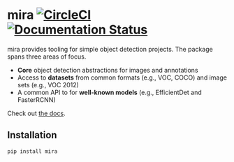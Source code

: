 # mira [![CircleCI](https://circleci.com/gh/faustomorales/mira.svg?style=shield)](https://circleci.com/gh/faustomorales/mira) [![Documentation Status](https://readthedocs.org/projects/mira-python/badge/?version=latest)](https://mira-python.readthedocs.io/en/latest/?badge=latest)

mira provides tooling for simple object detection projects. The package spans three areas of focus.

- **Core** object detection abstractions for images and annotations
- Access to **datasets** from common formats (e.g., VOC, COCO) and image sets (e.g., VOC 2012)
- A common API to for **well-known models** (e.g., EfficientDet and FasterRCNN)

Check out [the docs](https://mira-python.readthedocs.io/en/latest/).

## Installation

```shell
pip install mira
```
